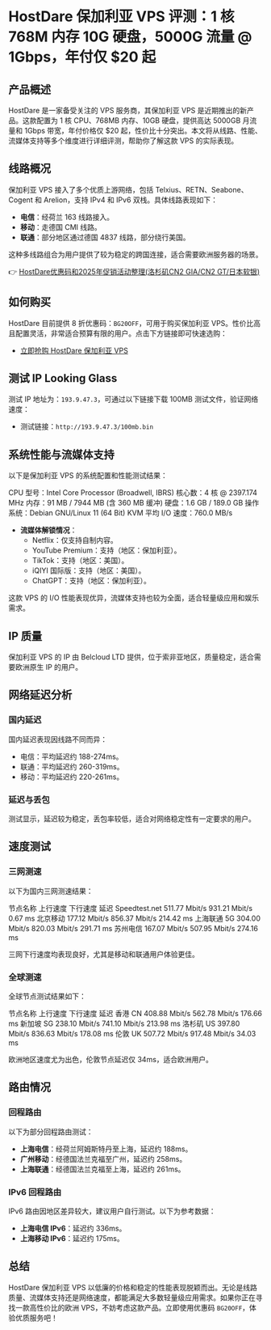 # HostDare 保加利亚 VPS 评测：1 核 768M 内存 10G 硬盘，5000G 流量 @ 1Gbps，年付仅 $20 起

## 产品概述

HostDare 是一家备受关注的 VPS 服务商，其保加利亚 VPS 是近期推出的新产品。这款配置为 1 核 CPU、768MB 内存、10GB 硬盘，提供高达 5000GB 月流量和 1Gbps 带宽，年付价格仅 $20 起，性价比十分突出。本文将从线路、性能、流媒体支持等多个维度进行详细评测，帮助你了解这款 VPS 的实际表现。

## 线路概况

保加利亚 VPS 接入了多个优质上游网络，包括 Telxius、RETN、Seabone、Cogent 和 Arelion，支持 IPv4 和 IPv6 双栈。具体线路表现如下：
- **电信**：经荷兰 163 线路接入。
- **移动**：走德国 CMI 线路。
- **联通**：部分地区通过德国 4837 线路，部分绕行美国。

这种多线路组合为用户提供了较为稳定的跨国连接，适合需要欧洲服务器的场景。

👉 [HostDare优惠码和2025年促销活动整理(洛杉矶CN2 GIA/CN2 GT/日本软银)](https://bit.ly/hostdare)

## 如何购买

HostDare 目前提供 8 折优惠码：`BG20OFF`，可用于购买保加利亚 VPS。性价比高且配置灵活，非常适合预算有限的用户。点击下方链接即可快速选购：
- [立即抢购 HostDare 保加利亚 VPS](https://bit.ly/hostdare)

## 测试 IP Looking Glass

测试 IP 地址为：`193.9.47.3`，可通过以下链接下载 100MB 测试文件，验证网络速度：
- 测试链接：`http://193.9.47.3/100mb.bin`

## 系统性能与流媒体支持

以下是保加利亚 VPS 的系统配置和性能测试结果：

CPU 型号：Intel Core Processor (Broadwell, IBRS)
核心数：4 核 @ 2397.174 MHz
内存：91 MB / 7944 MB (含 360 MB 缓冲)
硬盘：1.6 GB / 189.0 GB
操作系统：Debian GNU/Linux 11 (64 Bit) KVM
平均 I/O 速度：760.0 MB/s

- **流媒体解锁情况**：
  - Netflix：仅支持自制内容。
  - YouTube Premium：支持（地区：保加利亚）。
  - TikTok：支持（地区：美国）。
  - iQIYI 国际版：支持（地区：美国）。
  - ChatGPT：支持（地区：保加利亚）。

这款 VPS 的 I/O 性能表现优异，流媒体支持也较为全面，适合轻量级应用和娱乐需求。

## IP 质量

保加利亚 VPS 的 IP 由 Belcloud LTD 提供，位于索非亚地区，质量稳定，适合需要欧洲原生 IP 的用户。

## 网络延迟分析

### 国内延迟

国内延迟表现因线路不同而异：
- 电信：平均延迟约 188-274ms。
- 联通：平均延迟约 260-319ms。
- 移动：平均延迟约 220-261ms。

### 延迟与丢包

测试显示，延迟较为稳定，丢包率较低，适合对网络稳定性有一定要求的用户。

## 速度测试

### 三网测速

以下为国内三网测速结果：

节点名称       上行速度       下行速度       延迟
Speedtest.net  511.77 Mbit/s  931.21 Mbit/s  0.67 ms
北京移动       177.12 Mbit/s  856.37 Mbit/s  214.42 ms
上海联通 5G    304.00 Mbit/s  820.03 Mbit/s  291.71 ms
苏州电信       167.07 Mbit/s  507.95 Mbit/s  274.16 ms

三网下行速度均表现良好，尤其是移动和联通用户体验更佳。

### 全球测速

全球节点测试结果如下：

节点名称       上行速度       下行速度       延迟
香港 CN        408.88 Mbit/s  562.78 Mbit/s  176.66 ms
新加坡 SG      238.10 Mbit/s  741.10 Mbit/s  213.98 ms
洛杉矶 US      397.80 Mbit/s  836.63 Mbit/s  178.08 ms
伦敦 UK        507.72 Mbit/s  917.48 Mbit/s  34.03 ms

欧洲地区速度尤为出色，伦敦节点延迟仅 34ms，适合欧洲用户。

## 路由情况

### 回程路由

以下为部分回程路由测试：
- **上海电信**：经荷兰阿姆斯特丹至上海，延迟约 188ms。
- **广州移动**：经德国法兰克福至广州，延迟约 258ms。
- **上海联通**：经德国法兰克福至上海，延迟约 261ms。

### IPv6 回程路由

IPv6 路由因地区差异较大，建议用户自行测试。以下为参考数据：
- **上海电信 IPv6**：延迟约 336ms。
- **上海移动 IPv6**：延迟约 175ms。

## 总结

HostDare 保加利亚 VPS 以低廉的价格和稳定的性能表现脱颖而出。无论是线路质量、流媒体支持还是网络速度，都能满足大多数轻量级应用需求。如果你正在寻找一款高性价比的欧洲 VPS，不妨考虑这款产品。立即使用优惠码 `BG20OFF`，体验优质服务吧！